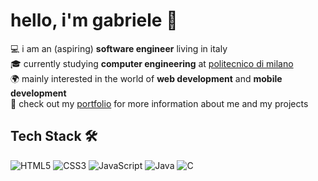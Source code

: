 # hello, i'm gabriele 👋 

💻 i am an (aspiring) **software engineer** living in italy  
🎓 currently studying **computer engineering** at [politecnico di milano](https://www.polimi.it/)  
🌍 mainly interested in the world of **web development** and **mobile development**  
🔗 check out my [portfolio](https://gabrielepedesini.github.io/portfolio/) for more information about me and my projects


## Tech Stack 🛠 

![HTML5](https://img.shields.io/badge/html5-%23E34F26.svg?style=for-the-badge&logo=html5&logoColor=white)
![CSS3](https://img.shields.io/badge/css3-%231572B6.svg?style=for-the-badge&logo=css3&logoColor=white)
![JavaScript](https://img.shields.io/badge/javascript-%23323330.svg?style=for-the-badge&logo=javascript&logoColor=%23F7DF1E)
![Java](https://img.shields.io/badge/java-%23ED8B00.svg?style=for-the-badge&logo=java&logoColor=white)
![C](https://img.shields.io/badge/c-%2300599C.svg?style=for-the-badge&logo=c&logoColor=white)
